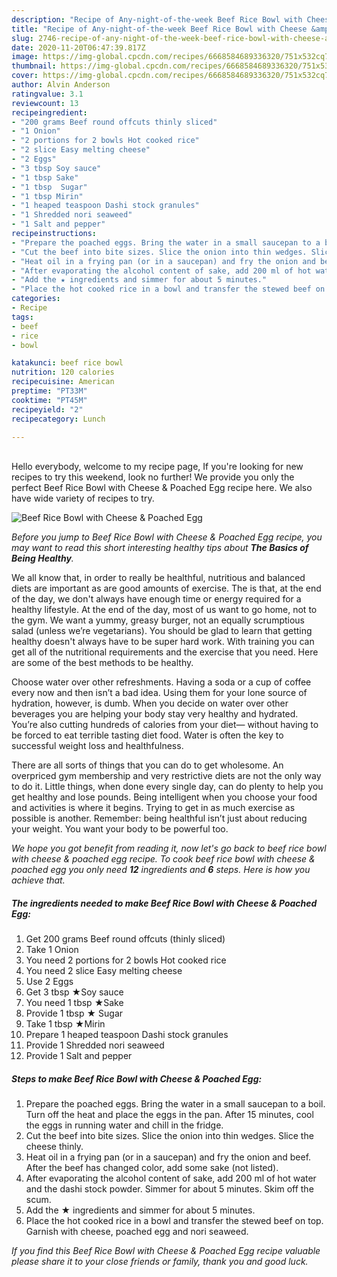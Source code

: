 ```yaml
---
description: "Recipe of Any-night-of-the-week Beef Rice Bowl with Cheese &amp;amp; Poached Egg"
title: "Recipe of Any-night-of-the-week Beef Rice Bowl with Cheese &amp;amp; Poached Egg"
slug: 2746-recipe-of-any-night-of-the-week-beef-rice-bowl-with-cheese-and-amp-poached-egg
date: 2020-11-20T06:47:39.817Z
image: https://img-global.cpcdn.com/recipes/6668584689336320/751x532cq70/beef-rice-bowl-with-cheese-poached-egg-recipe-main-photo.jpg
thumbnail: https://img-global.cpcdn.com/recipes/6668584689336320/751x532cq70/beef-rice-bowl-with-cheese-poached-egg-recipe-main-photo.jpg
cover: https://img-global.cpcdn.com/recipes/6668584689336320/751x532cq70/beef-rice-bowl-with-cheese-poached-egg-recipe-main-photo.jpg
author: Alvin Anderson
ratingvalue: 3.1
reviewcount: 13
recipeingredient:
- "200 grams Beef round offcuts thinly sliced"
- "1 Onion"
- "2 portions for 2 bowls Hot cooked rice"
- "2 slice Easy melting cheese"
- "2 Eggs"
- "3 tbsp Soy sauce"
- "1 tbsp Sake"
- "1 tbsp  Sugar"
- "1 tbsp Mirin"
- "1 heaped teaspoon Dashi stock granules"
- "1 Shredded nori seaweed"
- "1 Salt and pepper"
recipeinstructions:
- "Prepare the poached eggs. Bring the water in a small saucepan to a boil. Turn off the heat and place the eggs in the pan. After 15 minutes, cool the eggs in running water and chill in the fridge."
- "Cut the beef into bite sizes. Slice the onion into thin wedges. Slice the cheese thinly."
- "Heat oil in a frying pan (or in a saucepan) and fry the onion and beef. After the beef has changed color, add some sake (not listed)."
- "After evaporating the alcohol content of sake, add 200 ml of hot water and the dashi stock powder. Simmer for about 5 minutes. Skim off the scum."
- "Add the ★ ingredients and simmer for about 5 minutes."
- "Place the hot cooked rice in a bowl and transfer the stewed beef on top. Garnish with cheese, poached egg and nori seaweed."
categories:
- Recipe
tags:
- beef
- rice
- bowl

katakunci: beef rice bowl 
nutrition: 120 calories
recipecuisine: American
preptime: "PT33M"
cooktime: "PT45M"
recipeyield: "2"
recipecategory: Lunch

---
```

<br>
Hello everybody, welcome to my recipe page, If you're looking for new recipes to try this weekend, look no further! We provide you only the perfect Beef Rice Bowl with Cheese &amp; Poached Egg recipe here. We also have wide variety of recipes to try.
<br>


![Beef Rice Bowl with Cheese &amp; Poached Egg](https://img-global.cpcdn.com/recipes/6668584689336320/751x532cq70/beef-rice-bowl-with-cheese-poached-egg-recipe-main-photo.jpg)

<i>Before you jump to Beef Rice Bowl with Cheese &amp; Poached Egg recipe, you may want to read this short interesting healthy tips about <strong>The Basics of Being Healthy</strong>.</i>

We all know that, in order to really be healthful, nutritious and balanced diets are important as are good amounts of exercise. The  is that, at the end of the day, we don't always have enough time or energy required for a healthy lifestyle. At the end of the day, most of us want to go home, not to the gym. We want a yummy, greasy burger, not an equally scrumptious salad (unless we’re vegetarians). You should be glad to learn that getting healthy doesn't always have to be super hard work. With training you can get all of the nutritional requirements and the exercise that you need. Here are some of the best methods to be healthy.

Choose water over other refreshments. Having a soda or a cup of coffee every now and then isn’t a bad idea. Using them for your lone source of hydration, however, is dumb. When you decide on water over other beverages you are helping your body stay very healthy and hydrated. You’re also cutting hundreds of calories from your diet— without having to be forced to eat terrible tasting diet food. Water is often the key to successful weight loss and healthfulness.

There are all sorts of things that you can do to get wholesome. An overpriced gym membership and very restrictive diets are not the only way to do it. Little things, when done every single day, can do plenty to help you get healthy and lose pounds. Being intelligent when you choose your food and activities is where it begins. Trying to get in as much exercise as possible is another. Remember: being healthful isn’t just about reducing your weight. You want your body to be powerful too. 


<i>We hope you got benefit from reading it, now let's go back to beef rice bowl with cheese &amp; poached egg recipe. To cook beef rice bowl with cheese &amp; poached egg you only need <strong>12</strong> ingredients and <strong>6</strong> steps. Here is how you achieve that.
</i>

##### The ingredients needed to make Beef Rice Bowl with Cheese &amp; Poached Egg:

1. Get 200 grams Beef round offcuts (thinly sliced)
1. Take 1 Onion
1. You need 2 portions for 2 bowls Hot cooked rice
1. You need 2 slice Easy melting cheese
1. Use 2 Eggs
1. Get 3 tbsp ★Soy sauce
1. You need 1 tbsp ★Sake
1. Provide 1 tbsp ★ Sugar
1. Take 1 tbsp ★Mirin
1. Prepare 1 heaped teaspoon Dashi stock granules
1. Provide 1 Shredded nori seaweed
1. Provide 1 Salt and pepper


##### Steps to make Beef Rice Bowl with Cheese &amp; Poached Egg:

1. Prepare the poached eggs. Bring the water in a small saucepan to a boil. Turn off the heat and place the eggs in the pan. After 15 minutes, cool the eggs in running water and chill in the fridge.
1. Cut the beef into bite sizes. Slice the onion into thin wedges. Slice the cheese thinly.
1. Heat oil in a frying pan (or in a saucepan) and fry the onion and beef. After the beef has changed color, add some sake (not listed).
1. After evaporating the alcohol content of sake, add 200 ml of hot water and the dashi stock powder. Simmer for about 5 minutes. Skim off the scum.
1. Add the ★ ingredients and simmer for about 5 minutes.
1. Place the hot cooked rice in a bowl and transfer the stewed beef on top. Garnish with cheese, poached egg and nori seaweed.


<i>If you find this Beef Rice Bowl with Cheese &amp; Poached Egg recipe valuable please share it to your close friends or family, thank you and good luck.</i>
